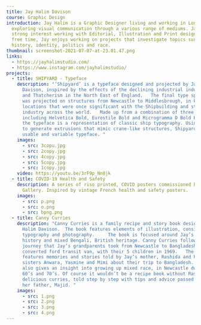```yaml
---
title: Jay Halim Davison
course: Graphic Design
introduction: Jay Halim is a Graphic Designer living and working in London,
  exploring visual communication through a various range of mediums. Jay has a
  strong interest working with Editorial, Illustration and Print design. In his
  free time, Jay enjoys working on projects that investigate topics surrounding
  history, identity, politics and race.
thumbnail: screenshot-2021-07-07-at-23.01.47.png
links:
  - https://jayhalimstudio.com/
  - https://www.instagram.com/jayhalimstudio/
projects:
  - title: SHIPYARD - Typeface
    description: "‘Shipyard’ is a typeface designed and projected by Jay Halim
      Davison, inspired by the effects of the declining industrial industries
      and Thatcherism in the North East of England.   The final type specimen
      was projected on structures from Newcastle to Middlesbrough, in key
      locations that were once significant with the Shipbuilding and steel
      industry across the world.   Made up from a combination of three fonts
      including Helvetica Bold, Eurostile Bold and Microgramma D Bold Extended,
      the typeface is a representation of classic ship typography. Using Glyphs
      to generate extrusions that mimic crane-like structures, Shipyard is a
      usable and variable typeface. "
    images:
      - src: 3copu.jpg
      - src: 2copy.jpg
      - src: 4copy.jpg
      - src: 5copy.jpg
      - src: 1copy.jpg
    video: https://youtu.be/3rF9p_Nn8jk
  - title: COVID-19 Health and Safety
    description: A series of riso printed, COVID posters commissioned by the Globe
      Gallery. Inspired by vintage French health and safety posters.
    images:
      - src: p.png
      - src: o.png
      - src: bpng.png
  - title: Canny Curries
    description: "Canny Curries is a family recipe and story book designed by Jay
      Halim Davison.  The book features elements of illustration, considered
      typography and photography.     The book is focused around Jay’s family
      history and mixed Bengali, British heritage. Canny Curries follows a
      journey that Jay’s grandparents took from Newcastle to Bangladesh in a
      converted ford transit van, with their 5 children in 1969.   The editorial
      features memories and stories told by Jay’s mother, Rashida and her
      sisters Anwara, Yasmine and Mimi about their trip to Bangladesh. The book
      also gives an insight into growing up mixed race, in Newcastle during the
      60’s and 70’s. Of course it wouldn’t be a recipe book without Rashida’s 10
      delicious curries, told step by step with tips and advice passed down from
      her father, Majid. "
    images:
      - src: 1.png
      - src: 2.png
      - src: 3.png
      - src: 4.png
---
```

